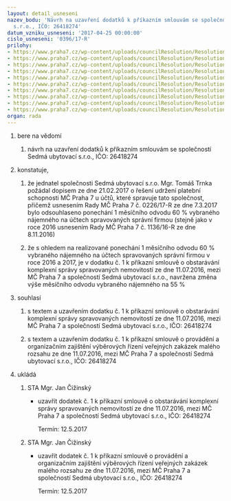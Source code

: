 ```yaml
---
layout: detail_usneseni
nazev_bodu: 'Návrh na uzavření dodatků k příkazním smlouvám se společností Sedmá ubytovací
  s.r.o., IČO: 26418274'
datum_vzniku_usneseni: '2017-04-25 00:00:00'
cislo_usneseni: '0396/17-R'
prilohy:
- https://www.praha7.cz/wp-content/uploads/councilResolution/Resolutions/28976/export/01_7Udod1~194518.docx
- https://www.praha7.cz/wp-content/uploads/councilResolution/Resolutions/28976/export/02_7Udod1~194517.pdf
- https://www.praha7.cz/wp-content/uploads/councilResolution/Resolutions/28976/export/03_7Udod1~194516.pdf
- https://www.praha7.cz/wp-content/uploads/councilResolution/Resolutions/28976/export/04_7Udod1~194515.docx
- https://www.praha7.cz/wp-content/uploads/councilResolution/Resolutions/28976/export/05_7Udod1~194514.pdf
- https://www.praha7.cz/wp-content/uploads/councilResolution/Resolutions/28976/export/06_7Udod1~194513.docx
- https://www.praha7.cz/wp-content/uploads/councilResolution/Resolutions/28976/export/07_7Udod1~194512.docx
- https://www.praha7.cz/wp-content/uploads/councilResolution/Resolutions/28976/export/08_7Udod1~194511.pdf
- https://www.praha7.cz/wp-content/uploads/councilResolution/Resolutions/28976/export/09_7Udod1~194510.pdf
- https://www.praha7.cz/wp-content/uploads/councilResolution/Resolutions/28976/export/export~296213.pdf
organ: rada
---
```

<ol id="urzList" class="urzList_view"><li id="" class="urzClass1"><span name="1">bere na vědomí</span><ol class="urzOlClass"><li style="text-align: left;" id="" class="urzClass2"><span><p>návrh na uzavření dodatků k příkazním smlouvám se společností Sedmá ubytovací s.r.o., IČO: 26418274</p></span></li></ol></li><li id="" class="urzClass1"><span name="50">konstatuje,</span><ol class="urzOlClass"><li style="text-align: left;" id="" class="urzClass2"><span><p>že jednatel společnosti Sedmá ubytovací s.r.o. Mgr. Tomáš Trnka požádal dopisem ze dne 21.02.2017 o řešení udržení platební schopnosti MČ Praha 7 u účtů, které spravuje tato společnost, přičemž usnesením Rady MČ Praha 7 č. 0226/17-R ze dne 7.3.2017 bylo odsouhlaseno ponechání 1 měsíčního odvodu 60 % vybraného nájemného&nbsp;na účtech spravovaných správní firmou (stejně jako v roce 2016 usnesením Rady MČ Praha 7 č. 1136/16-R ze dne 8.11.2016)</p></span></li><li style="text-align: left;" id="" class="urzClass2"><span><p>že s ohledem na realizované ponechání 1 měsíčního odvodu 60 % vybraného nájemného na účtech spravovaných správní firmou v roce 2016 a 2017, je v dodatku č. 1 k příkazní smlouvě o obstarávání komplexní správy spravovaných nemovitostí ze dne 11.07.2016, mezi MČ Praha 7 a společností Sedmá ubytovací s.r.o., navržena změna výše měsíčního odvodu vybraného nájemného na 55 %</p></span></li></ol></li><li id="" class="urzClass1"><span name="26">souhlasí</span><ol class="urzOlClass"><li style="text-align: left;" id="" class="urzClass2"><span><p>s textem a uzavřením dodatku č. 1 k příkazní smlouvě o obstarávání komplexní správy spravovaných nemovitostí ze dne 11.07.2016, mezi MČ Praha 7 a společností Sedmá ubytovací s.r.o., IČO: 26418274<br></p></span></li><li style="text-align: left;" id="" class="urzClass2"><span><p>s textem a uzavřením dodatku č. 1 k příkazní smlouvě&nbsp;o provádění a organizačním zajištění výběrových řízení veřejných zakázek malého rozsahu ze dne 11.07.2016, mezi MČ Praha 7 a společností Sedmá ubytovací s.r.o., IČO: 26418274</p></span></li></ol></li><li class="urzClass1" id="urzUkoly"><span name="1">ukládá</span><ol class="urzOlClass"><li class="urzClass2"><span><p>STA Mgr. Jan Čižinský</p></span><ul class="urzUlClass"><li class="urzClass3"><span><p>uzavřít dodatek č. 1 k příkazní smlouvě o obstarávání komplexní správy spravovaných nemovitostí ze dne 11.07.2016, mezi MČ Praha 7 a společností Sedmá ubytovací s.r.o., IČO: 26418274</p></span><span class="urzUkolTermin">  Termín:&nbsp;12.5.2017</span></li></ul></li><li class="urzClass2"><span><p>STA Mgr. Jan Čižinský</p></span><ul class="urzUlClass"><li class="urzClass3"><span><p>uzavřít dodatek č. 1 k příkazní smlouvě o provádění a organizačním zajištění výběrových řízení veřejných zakázek malého rozsahu ze dne 11.07.2016, mezi MČ Praha 7 a společností Sedmá ubytovací s.r.o., IČO: 26418274</p></span><span class="urzUkolTermin">  Termín:&nbsp;12.5.2017</span></li></ul></li></ol></li></ol>